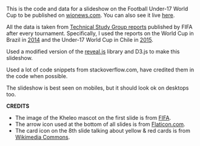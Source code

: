 This is the code and data for a slideshow on the Football Under-17 World Cup to be published on [wionews.com](http://www.wionews.com). You can also see it live [here](shijithpk.github.io/2017_09_29_U17_World_Cup/).

All the data is taken from [Technical Study Group reports](http://www.fifa.com/about-fifa/official-documents/development/technical-study-group-reports/index.html) published by FIFA after every tournament. Specifically, I used the reports on the World Cup in Brazil in [2014](http://resources.fifa.com/mm/document/footballdevelopment/technicalsupport/02/42/15/40/2014fwc_tsg_report_15082014web_neutral.pdf#page=173) and the Under-17 World Cup in Chile in [2015](http://resources.fifa.com/mm/document/footballdevelopment/technicalsupport/02/74/76/76/fifau-17chile2015web_neutral.pdf#page=98).

Used a modified version of the [reveal.js](http://lab.hakim.se/reveal-js/) library and D3.js to make this slideshow. 

Used a lot of code snippets from stackoverflow.com, have credited them in the code when possible.

The slideshow is best seen on mobiles, but it should look ok on desktops too.

**CREDITS**
* The image of the Kheleo mascot on the first slide is from [FIFA](https://extranets.fifa.com/en/mediachannel/).
* The arrow icon used at the bottom of all slides is from [Flaticon.com](https://www.flaticon.com/free-icon/forward-right-arrow-button_61100).
* The card icon on the 8th slide talking about yellow & red cards is from [Wikimedia Commons](https://commons.wikimedia.org/wiki/File:Yellow_card.svg).
